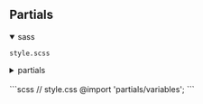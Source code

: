 ## Partials

<details open>
  <summary>sass</summary>
  <pre><code>style.scss</code></pre>
    <details>
      <summary>partials</summary>
      <pre><code>_variables.scss</code></pre>
    </details>
</details>
<br>
```scss
// style.css
@import 'partials/variables';
```
